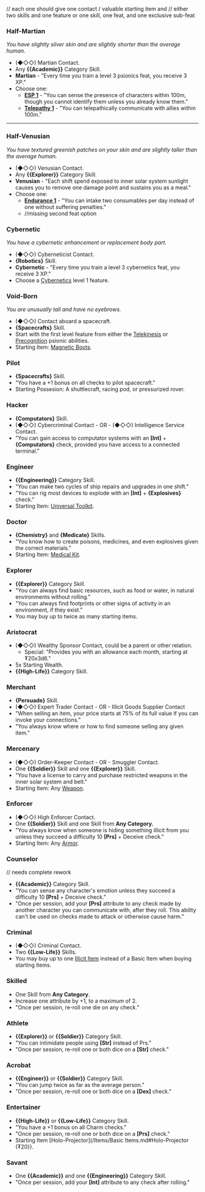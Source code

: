 // each one should give one contact / valuable starting item and
// either two skills and one feature or one skill, one feat, and one exclusive sub-feat

### Half-Martian
_You have slightly silver skin and are slightly shorter than the average human._
- (◆◇◇) Martian Contact.
- Any **{{Academic}}** Category Skill.
- **Martian** - "Every time you train a level 3 psionics feat, you receive 3 XP."
- Choose one:
	- **[ESP 1](./Psionics.md#ESP)** - "You can sense the presence of characters within 100m, though you cannot identify them unless you already know them."
	- **[Telepathy 1](./Psionics.md#Telepathy)** - "You can telepathically communicate with allies within 100m."
---
### Half-Venusian
_You have textured greenish patches on your skin and are slightly taller than the average human._
- (◆◇◇) Venusian Contact.
- Any **{{Explorer}}** Category Skill.
- **Venusian** - "Each shift spend exposed to inner solar system sunlight causes you to remove one damage point and sustains you as a meal."
- Choose one:
	- **[Endurance 1](./Disciplines.md#Endurance)** - "You can intake two consumables per day instead of one without suffering penalties."
	- //missing second feat option
### Cybernetic
_You have a cybernetic enhancement or replacement body part._
- (◆◇◇) Cyberneticist Contact.
- **{Robotics}** Skill.
- **Cybernetic** - "Every time you train a level 3 cybernetics feat, you receive 3 XP."
- Choose a [Cybernetics](./Cybernetics.md) level 1 feature.
### Void-Born
_You are unusually tall and have no eyebrows._
- (◆◇◇) Contact aboard a spacecraft.
- **{Spacecrafts}** Skill.
- Start with the first level feature from either the [Telekinesis](./Psionics.md#Precognition) or [Precognition](./Psionics.md#Precognition) psionic abilities.
- Starting Item: [Magnetic Boots](../Items/Basic%20Items.md).
### Pilot
- **{Spacecrafts}** Skill.
- "You have a +1 bonus on all checks to pilot spacecraft."
- Starting Possesion: A shuttlecraft, racing pod, or pressurized rover.
### Hacker
- **{Computators}** Skill.
- (◆◇◇) Cybercriminal Contact - OR - (◆◇◇) Intelligence Service Contact.
- "You can gain access to computator systems with an **\[Int\]** + **{Computators}** check, provided you have access to a connected terminal."
### Engineer
- **{{Engineering}}** Category Skill.
- "You can make two cycles of ship repairs and upgrades in one shift."
- "You can rig most devices to explode with an **\[Int\]** + **{Explosives}** check."
- Starting Item: [Universal Toolkit](../Items/Basic%20Items.md).
### Doctor
- **{Chemistry}** and **{Medicate}** Skills.
- "You know how to create poisons, medicines, and even explosives given the correct materials."
- Starting Item: [Medical Kit](../Items/Basic%20Items.md).
### Explorer
- **{{Explorer}}** Category Skill.
- "You can always find basic resources, such as food or water, in natural environments without rolling."
- "You can always find footprints or other signs of activity in an environment, if they exist."
- You may buy up to twice as many starting items.
### Aristocrat
- (◆◇◇) Wealthy Sponsor Contact, could be a parent or other relation.
    - Special: "Provides you with an allowance each month, starting at ₮20x3d6."
- 5x Starting Wealth.
- **{{High-Life}}** Category Skill.
### Merchant
- **{Persuade}** Skill.
- (◆◇◇) Expert Trader Contact - OR - Illicit Goods Supplier Contact
- "When selling an item, your price starts at 75% of its full value if you can invoke your connections."
- "You always know where or how to find someone selling any given item."
### Mercenary
- (◆◇◇) Order-Keeper Contact - OR - Smuggler Contact.
- One **{{Soldier}}** Skill and one **{{Explorer}}** Skill.
- "You have a license to carry and purchase restricted weapons in the inner solar system and belt."
- Starting Item: Any [Weapon](../Items/Weapons.md).
### Enforcer
- (◆◇◇) High Enforcer Contact.
- One **{{Soldier}}** Skill and one Skill from **Any Category.**
- "You always know when someone is hiding something illicit from you unless they succeed a difficulty 10 **\[Prs]** + Deceive check."
- Starting Item: Any [Armor](../Items/Armors.md).
### Counselor
// needs complete rework
- **{{Academic}}** Category Skill.
- "You can sense any character's emotion unless they succeed a difficulty 10 **\[Prs]** + Deceive check."
- "Once per session, add your **\[Prs\]** attribute to any check made by another character you can communicate with, after they roll. This ability can't be used on checks made to attack or otherwise cause harm."
### Criminal
- (◆◇◇) Criminal Contact.
- Two **{{Low-Life}}** Skills.
- You may buy up to one [Illicit Item](Restricted%20Items.md) instead of a Basic Item when buying starting items.
### Skilled
- One Skill from **Any Category**.
- Increase one attribute by +1, to a maximum of 2.
- "Once per session, re-roll one die on any check."
### Athlete
- **{{Explorer}}** or **{{Soldier}}** Category Skill.
- "You can intimidate people using **\[Str\]** instead of Prs."
- "Once per session, re-roll one or both dice on a **\[Str\]** check."
### Acrobat
- **{{Engineer}}** or **{{Soldier}}** Category Skill.
- "You can jump twice as far as the average person."
- "Once per session, re-roll one or both dice on a **\[Dex\]** check."
### Entertainer
- **{{High-Life}}** or **{{Low-Life}}** Category Skill.
- "You have a +1 bonus on all Charm checks."
- "Once per session, re-roll one or both dice on a **\[Prs\]** check."
- Starting Item [Holo-Projector](/Items/Basic Items.md#Holo-Projector (₮20}}.
### Savant
- One **{{Academic}}** and one **{{Engineering}}** Category Skill.
- "Once per session, add your **\[Int\]** attribute to any check after rolling."

